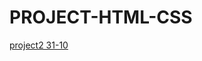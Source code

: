 # PROJECT-HTML-CSS
[project2 31-10](https://miro.com/welcomeonboard/R2syd0sxZTh3cmNxSXJVczFPUTloQnNiU0NSaXBveUU0ZVJPM3BJZWh4eHZyYlZKS1N0bWE4SWZGUXhxMHlSTHwzNDU4NzY0NTM1NTE2NzIyODYwfDI=?share_link_id=897266531616)

